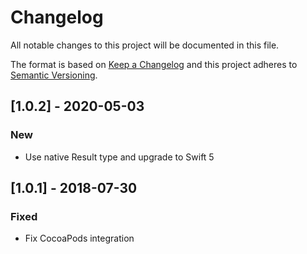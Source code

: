 # Changelog
All notable changes to this project will be documented in this file.

The format is based on [Keep a Changelog](http://keepachangelog.com/en/1.0.0/)
and this project adheres to [Semantic Versioning](http://semver.org/spec/v2.0.0.html).


## [1.0.2] - 2020-05-03

### New
- Use native Result type and upgrade to Swift 5

## [1.0.1] - 2018-07-30

### Fixed
- Fix CocoaPods integration


